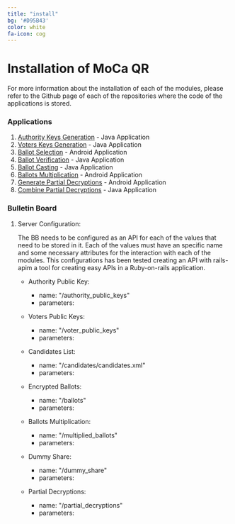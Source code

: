 ```yaml
---
title: "install"
bg: '#D95B43'
color: white
fa-icon: cog
---
```


# Installation of MoCa QR

For more information about the installation of each of the modules, please refer to the Github page of each of the repositories where the code of the applications is stored.

### Applications

1. [Authority Keys Generation](https://www.github.com/CamiloG/AuthKeyGeneration) - Java Application
2. [Voters Keys Generation](https://www.github.com/CamiloG/VoterKeysGeneration) - Java Application
3. [Ballot Selection](https://www.github.com/CamiloG/BallotSelection) - Android Application
4. [Ballot Verification](https://www.github.com/CamiloG/BallotVerification) - Java Application
5. [Ballot Casting](https://www.github.com/CamiloG/CastBallot) - Java Application
6. [Ballots Multiplication](https://www.github.com/CamiloG/BallotsMultiplication) - Android Application
7. [Generate Partial Decryptions](https://www.github.com/CamiloG/AuthorityApp) - Android Application
8. [Combine Partial Decryptions](https://www.github.com/CamiloG/CombinePartialDecryptions) - Java Application

### Bulletin Board
1. Server Configuration:

    The BB needs to be configured as an API for each of the values that need to be stored in it. Each of the values must have an specific name and some necessary attributes for the interaction with each of the modules. This configurations has been tested creating an API with rails-apim a tool for creating easy APIs in a Ruby-on-rails application.
    
    * Authority Public Key:
        - name: "/authority_public_keys"
        - parameters: 
        
    * Voters Public Keys:
        - name: "/voter_public_keys"
        - parameters:
    
    * Candidates List:
        - name: "/candidates/candidates.xml"
        - parameters:
        
    * Encrypted Ballots:
        - name: "/ballots"
        - parameters:
        
    * Ballots Multiplication:
        - name: "/multiplied_ballots"
        - parameters:
        
    * Dummy Share:
        - name: "/dummy_share"
        - parameters:
        
    * Partial Decryptions:
        - name: "/partial_decryptions"
        - parameters: